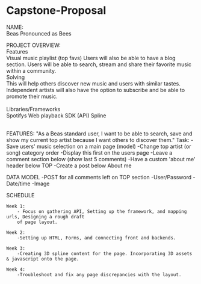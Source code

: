# Capstone-Proposal

NAME:  
Beas 
Pronounced as Bees


PROJECT OVERVIEW: <br>
	Features  <br>
		Visual music playlist (top favs) 
		Users will also be able to have a blog section.
		Users will be able to search, stream and share their favorite
		music within a community.
	<br>
	Solving  <br>
		This will help others discover new music and users with similar tastes.
		Independent artists will also have the option to subscribe and 
		be able to promote their music.</br>
	<br>
	Libraries/Frameworks <br>
		Spotifys Web playback SDK (API)
		Spline </br>
	<br>

FEATURES:
		"As a Beas standard user, I want to be able to search, save and show my current top artist because I want others to discover them."
	Task: 
		-Save users' music selection on a main page (model)
		-Change top artist (or song) category order 
		-Display this first on the users page 
		-Leave a comment section below (show last 5 comments)
		-Have a custom 'about me' header below TOP
		-Create a post below About me 
		


DATA MODEL
		-POST for all comments left on TOP section
		-User/Password
		-Date/time
		-Image
		
SCHEDULE 
	
	Week 1:
		- Focus on gathering API, Setting up the framework, and mapping urls, Designing a rough draft
		of page layout. 

	Week 2:
		-Setting up HTML, Forms, and connecting front and backends. 

	Week 3: 
		-Creating 3D spline content for the page. Incorporating 3D assets & javascript onto the page.

	Week 4:
		-Troubleshoot and fix any page discrepancies with the layout.
  






 




